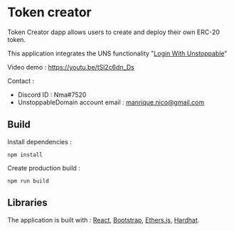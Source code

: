 # Token creator
Token Creator dapp allows users to create and deploy their own ERC-20 token.

This application integrates the UNS functionality "[Login With Unstoppable](https://docs.unstoppabledomains.com/login-with-unstoppable/)"

Video demo : https://youtu.be/tSl2c6dn_Ds

Contact :
* Discord ID : Nma#7520
* UnstoppableDomain account email : manrique.nico@gmail.com

## Build

Install dependencies :
```
npm install
```

Create production build :
```
npm run build
```

## Libraries
The application is built with :  [React](https://reactjs.org/), [Bootstrap](https://getbootstrap.com/), [Ethers.js](https://docs.ethers.io/), [Hardhat](https://hardhat.org/). 
